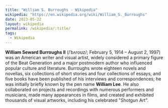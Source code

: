```yaml
---
title: "William S. Burroughs - Wikipedia"
wikipedia: "https://en.wikipedia.org/wiki/William_S._Burroughs"
date: 2023-05-22
layout: wikipedia
permalink: /wikipedia/:title/
tags:
  - Wikipedia
---
```

**William Seward Burroughs II** (/ˈbʌroʊz/; February 5, 1914 – August 2, 1997) was an American writer and visual artist, widely considered a primary figure of the Beat Generation and a major postmodern author who influenced popular culture and literature. Burroughs wrote eighteen novels and novellas, six collections of short stories and four collections of essays, and five books have been published of his interviews and correspondences; he was initially briefly known by the pen name **William Lee**. He also collaborated on projects and recordings with numerous performers and musicians, made many appearances in films, and created and exhibited thousands of visual artworks, including his celebrated "Shotgun Art".